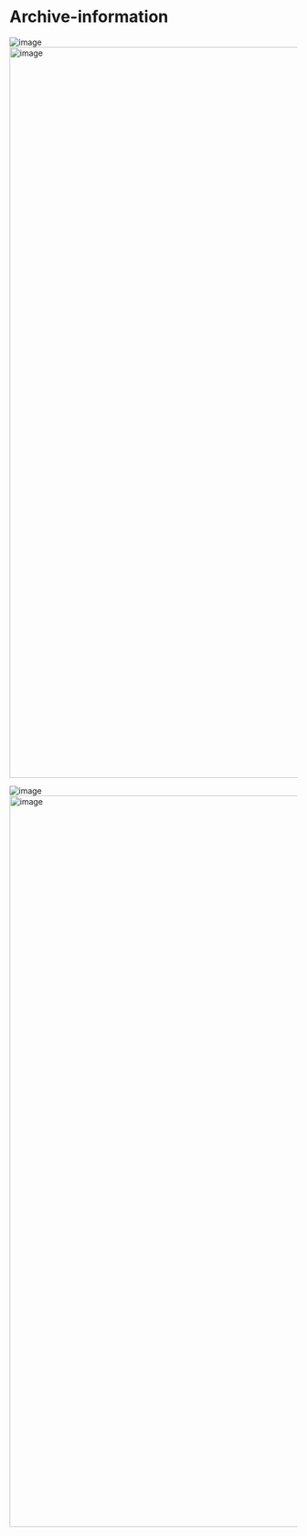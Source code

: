 # Archive-information
![image](https://github.com/seungji2001/Archive-information/assets/86452494/e768b4e3-aae8-4e97-8d76-b70d8ea02647)
<img width="1279" alt="image" src="https://github.com/seungji2001/Archive-information/assets/86452494/64fff96c-3378-474d-a67d-a9094777d889">

![image](https://github.com/seungji2001/Archive-information/assets/86452494/d292478d-ae44-40a9-a8b8-a6f1ac78ad2a)
<img width="1280" alt="image" src="https://github.com/seungji2001/Archive-information/assets/86452494/6778fcf1-5d4f-4978-a3f5-7cc6b2e61c71">

